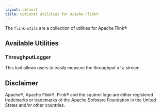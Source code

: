 ```yaml
---
layout: default
title: Optional utilities for Apache Flink®
---
```

<!--
    Copyright 2017 Robert Metzger and contributors

 Licensed under the Apache License, Version 2.0 (the "License");
 you may not use this file except in compliance with the License.
 You may obtain a copy of the License at

  http://www.apache.org/licenses/LICENSE-2.0

 Unless required by applicable law or agreed to in writing, software
 distributed under the License is distributed on an "AS IS" BASIS,
 WITHOUT WARRANTIES OR CONDITIONS OF ANY KIND, either express or implied.
 See the License for the specific language governing permissions and
 limitations under the License.
-->

The `flink-utils` are a collection of utilities for Apache Flink®

## Available Utilities

### ThroughputLogger

This tool allows users to easily measure the throughput of a stream.


## Disclaimer

Apache®, Apache Flink®, Flink® and the squirrel logo are either registered trademarks or trademarks of the Apache Software Foundation in the United States and/or other countries.
